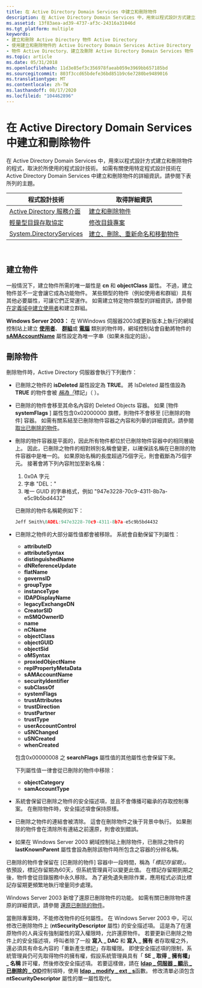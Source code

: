 ```yaml
---
title: 在 Active Directory Domain Services 中建立和刪除物件
description: 在 Active Directory Domain Services 中，用來以程式設計方式建立和刪除物件的程式，取決於所使用的程式設計技術。
ms.assetid: 13f83aea-ad39-4737-af3c-24316a31046d
ms.tgt_platform: multiple
keywords:
- 建立和刪除 Active Directory 物件 Active Directory
- 使用建立和刪除物件的 Active Directory Domain Services Active Directory
- 物件 Active Directory、建立及刪除 Active Directory Domain Services 物件
ms.topic: article
ms.date: 05/31/2018
ms.openlocfilehash: 11d3e85ef3c356978faeab059e3969bb657185bd
ms.sourcegitcommit: 803f3ccd65bdefe36bd851b9c6e7280be9489016
ms.translationtype: MT
ms.contentlocale: zh-TW
ms.lasthandoff: 08/17/2020
ms.locfileid: "104462896"
---
```

# <a name="creating-and-deleting-objects-in-active-directory-domain-services"></a>在 Active Directory Domain Services 中建立和刪除物件

在 Active Directory Domain Services 中，用來以程式設計方式建立和刪除物件的程式，取決於所使用的程式設計技術。 如需有關使用特定程式設計技術在 Active Directory Domain Services 中建立和刪除物件的詳細資訊，請參閱下表所列的主題。



| 程式設計技術                                                                       | 取得詳細資訊                                                            |
|----------------------------------------------------------------------------------------------|---------------------------------------------------------------------------------|
| [Active Directory 服務介面](/windows/desktop/ADSI/active-directory-service-interfaces-adsi)         | [建立和刪除物件](/windows/desktop/ADSI/creating-and-deleting-objects)             |
| [輕量型目錄存取協定](/previous-versions/windows/desktop/ldap/lightweight-directory-access-protocol-ldap-api) | [修改目錄專案](/previous-versions/windows/desktop/ldap/modifying-a-directory-entry)                 |
| [System.DirectoryServices](/dotnet/api/system.directoryservices) | [建立、刪除、重新命名和移動物件](https://msdn.microsoft.com/library/ms180850(v=VS.80).aspx) |



 

## <a name="creating-an-object"></a>建立物件

一般情況下，建立物件所需的唯一屬性是 **cn** 和 **objectClass** 屬性。 不過，建立物件並不一定會讓它成為功能物件。 某些類型的物件（例如使用者和群組）具有其他必要屬性，可讓它們正常運作。 如需建立特定物件類型的詳細資訊，請參閱[在定義域中](creating-groups-in-a-domain.md)[建立使用者](creating-a-user.md)和建立群組。

**Windows Server 2003：** 在 WWindows 伺服器2003或更新版本上執行的網域控制站上建立 [**使用者**](/windows/desktop/ADSchema/c-user)、 [**群組**](/windows/desktop/ADSchema/c-group)或 [**電腦**](/windows/desktop/ADSchema/c-computer) 類別的物件時，網域控制站會自動將物件的 [**sAMAccountName**](/windows/desktop/ADSchema/a-samaccountname) 屬性設定為唯一字串（如果未指定的話）。

## <a name="deleting-an-object"></a>刪除物件

刪除物件時，Active Directory 伺服器會執行下列動作：

-   已刪除之物件的 **isDeleted** 屬性設定為 **TRUE**。 將 IsDeleted 屬性值設為 **TRUE** 的物件會被 [*稱為「*](/previous-versions/windows/desktop/legacy/ms681941(v=vs.85))標記」（  ）。
-   已刪除的物件會移至其命名內容的 Deleted Objects 容器。 如果 [物件 **systemFlags** ] 屬性包含0x02000000 旗標，則物件不會移至 [已刪除的物件] 容器。 如需有關系結至已刪除物件容器之內容和列舉的詳細資訊，請參閱 [取出已刪除的物件](retrieving-deleted-objects.md)。
-   刪除的物件容器是平面的，因此所有物件都位於已刪除物件容器中的相同層級上。 因此，已刪除之物件的相對辨別名稱會變更，以確保該名稱在已刪除的物件容器中是唯一的。 如果原始名稱的長度超過75個字元，則會截斷為75個字元。 接著會將下列內容附加至新名稱：
    1.  0x0A 字元
    2.  字串 "DEL："
    3.  唯一 GUID 的字串格式，例如 "947e3228-70c9-4311-8b7a-e5c9b5bd4432"

    已刪除的物件名稱範例如下：
    ```C++
    Jeff Smith\0ADEL:947e3228-70c9-4311-8b7a-e5c9b5bd4432
    ```

    

-   已刪除之物件的大部分屬性值都會被移除。 系統會自動保留下列屬性：

    -   **attributeID**
    -   **attributeSyntax**
    -   **distinguishedName**
    -   **dNReferenceUpdate**
    -   **flatName**
    -   **governsID**
    -   **groupType**
    -   **instanceType**
    -   **lDAPDisplayName**
    -   **legacyExchangeDN**
    -   **CreatorSID**
    -   **mSMQOwnerID**
    -   **name**
    -   **nCName**
    -   **objectClass**
    -   **objectGUID**
    -   **objectSid**
    -   **oMSyntax**
    -   **proxiedObjectName**
    -   **replPropertyMetaData**
    -   **sAMAccountName**
    -   **securityIdentifier**
    -   **subClassOf**
    -   **systemFlags**
    -   **trustAttributes**
    -   **trustDirection**
    -   **trustPartner**
    -   **trustType**
    -   **userAccountControl**
    -   **uSNChanged**
    -   **uSNCreated**
    -   **whenCreated**

    包含0x00000008 之 **searchFlags** 屬性值的其他屬性也會保留下來。

    下列屬性值一律會從已刪除的物件中移除：

    -   **objectCategory**
    -   **samAccountType**

-   系統會保留已刪除之物件的安全描述項，並且不會傳播可繼承的存取控制專案。 在刪除物件時，安全描述項會保持原樣。
-   已刪除之物件的連結會被清除。 這會在刪除物件之後于背景中執行。 如果刪除的物件會在清除所有連結之前還原，則會收到錯誤。
-   如果在 Windows Server 2003 網域控制站上刪除物件，已刪除之物件的 **lastKnownParent** 屬性會設為刪除該物件時所包含之容器的分辨名稱。

已刪除的物件會保留在 [已刪除的物件] 容器中一段時間，稱為「*標記存留期」。* 依預設，標記存留期為60天，但系統管理員可以變更此值。 在標記存留期到期之後，物件會從目錄服務中永久移除。 為了避免遺失刪除作業，應用程式必須比標記存留期更頻繁地執行增量同步處理。

Windows Server 2003 新增了還原已刪除物件的功能。 如需有關已刪除物件還原的詳細資訊，請參閱 [還原已刪除的物件](restoring-deleted-objects.md)。

當刪除專案時，不能修改物件的任何屬性。 在 Windows Server 2003 中，可以修改已刪除物件上 (**ntSecurityDescriptor** 屬性) 的安全描述項。 這是為了在還原物件的人員沒有強制屬性的寫入權限時，允許還原物件。 若要更新已刪除之物件上的安全描述項，呼叫者除了一般 **寫入 \_ DAC** 和 **寫入 \_ 擁有** 者存取權之外，還必須具有命名內容的「重新產生標記」存取權限。 即使安全描述項的限制，系統管理員仍可先取得物件的擁有權，假設系統管理員具有「 **SE \_ 取得 \_ 擁有權」 \_ 名稱** 許可權，然後修改安全描述項。 若要這樣做，請在 [**ldap \_ 伺服器 \_ 顯示 \_ 已刪除的 \_ OID**](/previous-versions/windows/desktop/ldap/ldap-server-show-deleted-oid)控制項時，使用 [**ldap \_ modify \_ ext \_ s**](/previous-versions/windows/desktop/api/winldap/nf-winldap-ldap_modify_ext_s)函數。 修改清單必須包含 **ntSecurityDescriptor** 屬性的單一屬性取代。

 

 
